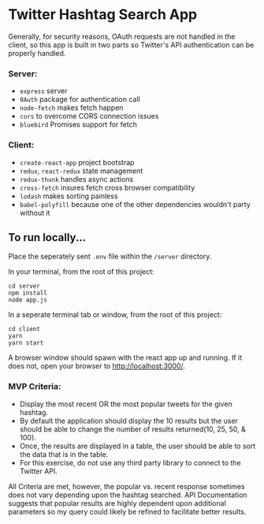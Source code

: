 # Twitter Hashtag Search App

Generally, for security reasons, OAuth requests are not handled in the client, so this app is built in two parts so Twitter's API authentication can be properly handled.

### Server:
* `express` server
* `0Auth` package for authentication call
* `node-fetch` makes fetch happen
* `cors` to overcome CORS connection issues
* `bluebird` Promises support for fetch


### Client:
* `create-react-app` project bootstrap
* `redux`, `react-redux` state management
* `redux-thunk` handles async actions
* `cross-fetch` insures fetch cross browser compatibility
* `lodash` makes sorting painless
* `babel-polyfill` because one of the other dependencies wouldn't party without it


## To run locally...

Place the seperately sent `.env` file within the `/server` directory.

In your terminal, from the root of this project:

```
cd server
npm install
node app.js
```

In a seperate terminal tab or window, from the root of this project:

```
cd client
yarn
yarn start
```

A browser window should spawn with the react app up and running. If it does not, open your browser to [http://localhost:3000/](http://localhost:3000/).


### MVP Criteria:
* Display the most recent OR the most popular tweets for the given hashtag.
* By default the application should display the 10 results but the user should be able to change the number of results returned(10, 25, 50, & 100).
* Once, the results are displayed in a table, the user should be able to sort the data that is in the table.
* For this exercise, do not use any third party library to connect to the Twitter API.

All Criteria are met, however, the popular vs. recent response sometimes does not vary depending upon the hashtag searched. API Documentation suggests that popular results are highly dependent upon additional parameters so my query could likely be refined to facilitate better results.
